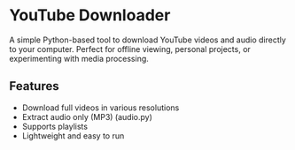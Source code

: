 # YouTube Downloader

A simple Python-based tool to download YouTube videos and audio directly to your computer. Perfect for offline viewing, personal projects, or experimenting with media processing.

## Features

- Download full videos in various resolutions
- Extract audio only (MP3) (audio.py)
- Supports playlists
- Lightweight and easy to run
